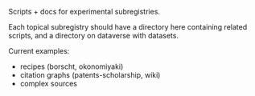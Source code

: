 Scripts + docs for experimental subregistries.  

Each topical subregistry should have a directory here containing related scripts, and a directory on dataverse with datasets.

Current examples:  
* recipes (borscht, okonomiyaki)
* citation graphs (patents-scholarship, wiki)
* complex sources 

